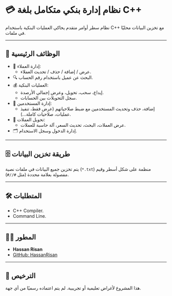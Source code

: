 # 💳 نظام إدارة بنكي متكامل بلغة C++

نظام سطر أوامر متقدم يحاكي العمليات البنكية باستخدام C++ مع تخزين البيانات محليًا في ملفات.

---

## 🧰 الوظائف الرئيسية

- 👥 إدارة العملاء:
  - عرض / إضافة / حذف / تحديث العملاء.
- 🔍 البحث عن عميل باستخدام رقم الحساب.
- 💰 العمليات البنكية:
  - إيداع، سحب، تحويل، وعرض إجمالي الأرصدة.
  - سجل التحويلات بين الحسابات.
- 👤 إدارة المستخدمين:
  - إضافة، حذف وتحديث المستخدمين مع ضبط صلاحياتهم (عرض فقط، تنفيذ عمليات، صلاحيات كاملة...).
- 💱 تحويل العملات:
  - عرض العملات، البحث، تحديث السعر، آلة حاسبة للعملات.
- 🗂️ إدارة الدخول وسجل الاستخدام.

---

## 🗄️ طريقة تخزين البيانات

يتم تخزين جميع البيانات في ملفات نصية (`*.txt`) منظمة على شكل أسطر وقيم مفصولة بعلامة محددة (مثل `#//#`).

---

## 🛠️ المتطلبات

- C++ Compiler.
- Command Line.
  
---

## 👨‍💻 المطور

- **Hassan Risan**  
- [GitHub: HassanRisan](https://github.com/HassanRisan)

---

## 📜 الترخيص

هذا المشروع لأغراض تعليمية أو تجريبية. لم يتم اعتماده رسميًا من أي جهة.

